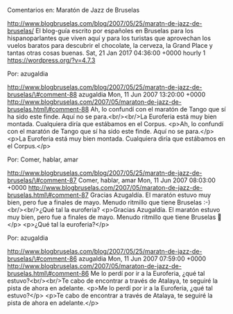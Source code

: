 Comentarios en: Maratón de Jazz de Bruselas

http://www.blogbruselas.com/blog/2007/05/25/maratn-de-jazz-de-bruselas/
El blog-guía escrito por españoles en Bruselas para los hispanoparlantes
que viven aquí y para los turistas que aprovechan los vuelos baratos
para descubrir el chocolate, la cerveza, la Grand Place y tantas otras
cosas buenas. Sat, 21 Jan 2017 04:36:00 +0000 hourly 1
https://wordpress.org/?v=4.7.3

Por: azugaldia

http://www.blogbruselas.com/blog/2007/05/25/maratn-de-jazz-de-bruselas/\#comment-88
azugaldia Mon, 11 Jun 2007 13:20:00 +0000
http://www.blogbruselas.com/2007/05/maraton-de-jazz-de-bruselas.html\#comment-88
Ah, lo confundí con el maratón de Tango que sí ha sido este finde. Aquí
no se para.&lt;br/&gt;&lt;br/&gt;La Euroferia está muy bien montada.
Cualquiera diría que estábamos en el Corpus. \<p\>Ah, lo confundí con el
maratón de Tango que sí ha sido este finde. Aquí no se para.\</p\>
\<p\>La Euroferia está muy bien montada. Cualquiera diría que estábamos
en el Corpus.\</p\>

Por: Comer, hablar, amar

http://www.blogbruselas.com/blog/2007/05/25/maratn-de-jazz-de-bruselas/\#comment-87
Comer, hablar, amar Mon, 11 Jun 2007 08:03:00 +0000
http://www.blogbruselas.com/2007/05/maraton-de-jazz-de-bruselas.html\#comment-87
Gracias Azugaldía. El maratón estuvo muy bien, pero fue a finales de
mayo. Menudo ritmillo que tiene Bruselas :-)&lt;br/&gt;&lt;br/&gt;¿Qué
tal la euroferia? \<p\>Gracias Azugaldía. El maratón estuvo muy bien,
pero fue a finales de mayo. Menudo ritmillo que tiene Bruselas 🙂\</p\>
\<p\>¿Qué tal la euroferia?\</p\>

Por: azugaldia

http://www.blogbruselas.com/blog/2007/05/25/maratn-de-jazz-de-bruselas/\#comment-86
azugaldia Mon, 11 Jun 2007 07:59:00 +0000
http://www.blogbruselas.com/2007/05/maraton-de-jazz-de-bruselas.html\#comment-86
Me lo perdí por ir a la Euroferia, ¿qué tal
estuvo?&lt;br/&gt;&lt;br/&gt;Te cabo de encontrar a través de Atalaya,
te seguiré la pista de ahora en adelante. \<p\>Me lo perdí por ir a la
Euroferia, ¿qué tal estuvo?\</p\> \<p\>Te cabo de encontrar a través de
Atalaya, te seguiré la pista de ahora en adelante.\</p\>

